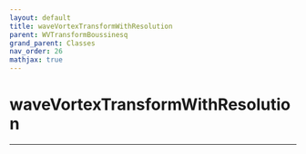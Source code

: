 ```yaml
---
layout: default
title: waveVortexTransformWithResolution
parent: WVTransformBoussinesq
grand_parent: Classes
nav_order: 26
mathjax: true
---
```


#  waveVortexTransformWithResolution




---

